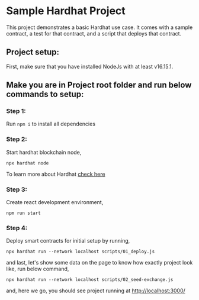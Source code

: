 # Sample Hardhat Project

This project demonstrates a basic Hardhat use case. It comes with a sample contract, a test for that contract, and a script that deploys that contract.


## Project setup:

First, make sure that you have installed NodeJs with at least v16.15.1. 


## Make you are in Project root folder and run below commands to setup:
### Step 1:
Run `npm i` to install all dependencies

### Step 2:
Start hardhat blockchain node,
```
npx hardhat node
```
To learn more about Hardhat [check here](https://hardhat.org/hardhat-runner/docs/getting-started#installation)

### Step 3:
Create react development environment,
```
npm run start
```
### Step 4:
Deploy smart contracts for initial setup by running,
```
npx hardhat run --network localhost scripts/01_deploy.js
```
and last, let's show some data on the page to know how exactly project look like, run below command,
```
npx hardhat run --network localhost scripts/02_seed-exchange.js

```

and, here we go, you should see project running at [http://localhost:3000/](http://localhost:3000/)



